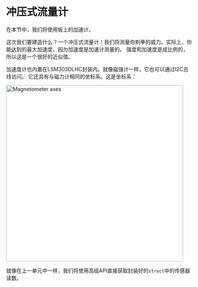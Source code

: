 # 冲压式流量计

在本节中，我们将使用板上的加速计。

这次我们要建造什么？一个冲压式流量计！我们将测量你刺拳的威力。实际上，你能达到的最大加速度，因为加速度是加速计测量的。
强度和加速度是成比例的，所以这是一个很好的近似值。

加速度计也内置在LSM303DLHC封装内。就像磁强计一样，它也可以通过I2C总线访问。
它还具有与磁力计相同的坐标系。这是坐标系：

<p>
<img height=480 title="Magnetometer axes" src="../assets/f3-lsm303dlhc.png">
</p>

就像在上一单元中一样，我们将使用高级API直接获取封装好的`struct`中的传感器读数。
